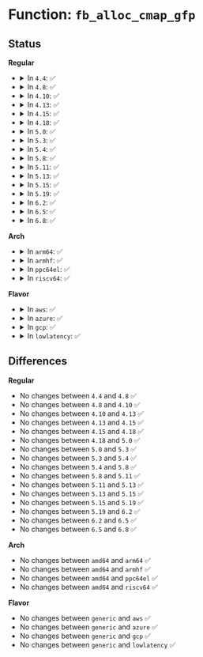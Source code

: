 # Function: <code>fb_alloc_cmap_gfp</code>

## Status
<b>Regular</b>
<ul>
<li>
<details>
<summary>In <code>4.4</code>: ✅</summary>

```c
int fb_alloc_cmap_gfp(struct fb_cmap *cmap, int len, int transp, gfp_t flags);
```

**Collision:** Unique Global

**Inline:** No

**Transformation:** False

**Instances:**

```
In drivers/video/fbdev/core/fbcmap.c (ffffffff81470c40)
Location: drivers/video/fbdev/core/fbcmap.c:92
Inline: False
Direct callers:
  - drivers/video/fbdev/core/fbcmap.c:fb_alloc_cmap
  - drivers/video/fbdev/core/fbcmap.c:fb_set_user_cmap
```
**Symbols:**

```
ffffffff81470c40-ffffffff81470d5c: fb_alloc_cmap_gfp (STB_GLOBAL)
```
</details>
</li>
<li>
<details>
<summary>In <code>4.8</code>: ✅</summary>

```c
int fb_alloc_cmap_gfp(struct fb_cmap *cmap, int len, int transp, gfp_t flags);
```

**Collision:** Unique Global

**Inline:** No

**Transformation:** False

**Instances:**

```
In drivers/video/fbdev/core/fbcmap.c (ffffffff814befa0)
Location: drivers/video/fbdev/core/fbcmap.c:92
Inline: False
Direct callers:
  - drivers/video/fbdev/core/fbcmap.c:fb_set_user_cmap
  - drivers/video/fbdev/core/fbcmap.c:fb_alloc_cmap
```
**Symbols:**

```
ffffffff814befa0-ffffffff814bf0cd: fb_alloc_cmap_gfp (STB_GLOBAL)
```
</details>
</li>
<li>
<details>
<summary>In <code>4.10</code>: ✅</summary>

```c
int fb_alloc_cmap_gfp(struct fb_cmap *cmap, int len, int transp, gfp_t flags);
```

**Collision:** Unique Global

**Inline:** No

**Transformation:** False

**Instances:**

```
In drivers/video/fbdev/core/fbcmap.c (ffffffff814e0fa0)
Location: drivers/video/fbdev/core/fbcmap.c:92
Inline: False
Direct callers:
  - drivers/video/fbdev/core/fbcmap.c:fb_set_user_cmap
  - drivers/video/fbdev/core/fbcmap.c:fb_alloc_cmap
```
**Symbols:**

```
ffffffff814e0fa0-ffffffff814e10cd: fb_alloc_cmap_gfp (STB_GLOBAL)
```
</details>
</li>
<li>
<details>
<summary>In <code>4.13</code>: ✅</summary>

```c
int fb_alloc_cmap_gfp(struct fb_cmap *cmap, int len, int transp, gfp_t flags);
```

**Collision:** Unique Global

**Inline:** No

**Transformation:** False

**Instances:**

```
In drivers/video/fbdev/core/fbcmap.c (ffffffff814eccc0)
Location: drivers/video/fbdev/core/fbcmap.c:92
Inline: False
Direct callers:
  - drivers/video/fbdev/core/fbcmap.c:fb_set_user_cmap
  - drivers/video/fbdev/core/fbcmap.c:fb_alloc_cmap
```
**Symbols:**

```
ffffffff814eccc0-ffffffff814ecdec: fb_alloc_cmap_gfp (STB_GLOBAL)
```
</details>
</li>
<li>
<details>
<summary>In <code>4.15</code>: ✅</summary>

```c
int fb_alloc_cmap_gfp(struct fb_cmap *cmap, int len, int transp, gfp_t flags);
```

**Collision:** Unique Global

**Inline:** No

**Transformation:** False

**Instances:**

```
In drivers/video/fbdev/core/fbcmap.c (ffffffff81521840)
Location: drivers/video/fbdev/core/fbcmap.c:92
Inline: False
Direct callers:
  - drivers/video/fbdev/core/fbcmap.c:fb_set_user_cmap
  - drivers/video/fbdev/core/fbcmap.c:fb_alloc_cmap
```
**Symbols:**

```
ffffffff81521840-ffffffff8152196c: fb_alloc_cmap_gfp (STB_GLOBAL)
```
</details>
</li>
<li>
<details>
<summary>In <code>4.18</code>: ✅</summary>

```c
int fb_alloc_cmap_gfp(struct fb_cmap *cmap, int len, int transp, gfp_t flags);
```

**Collision:** Unique Global

**Inline:** No

**Transformation:** False

**Instances:**

```
In drivers/video/fbdev/core/fbcmap.c (ffffffff815574d0)
Location: drivers/video/fbdev/core/fbcmap.c:92
Inline: False
Direct callers:
  - drivers/video/fbdev/core/fbcmap.c:fb_set_user_cmap
  - drivers/video/fbdev/core/fbcmap.c:fb_alloc_cmap
```
**Symbols:**

```
ffffffff815574d0-ffffffff815575e9: fb_alloc_cmap_gfp (STB_GLOBAL)
```
</details>
</li>
<li>
<details>
<summary>In <code>5.0</code>: ✅</summary>

```c
int fb_alloc_cmap_gfp(struct fb_cmap *cmap, int len, int transp, gfp_t flags);
```

**Collision:** Unique Global

**Inline:** No

**Transformation:** False

**Instances:**

```
In drivers/video/fbdev/core/fbcmap.c (ffffffff8156ee60)
Location: drivers/video/fbdev/core/fbcmap.c:92
Inline: False
Direct callers:
  - drivers/video/fbdev/core/fbcmap.c:fb_set_user_cmap
  - drivers/video/fbdev/core/fbcmap.c:fb_alloc_cmap
```
**Symbols:**

```
ffffffff8156ee60-ffffffff8156ef7b: fb_alloc_cmap_gfp (STB_GLOBAL)
```
</details>
</li>
<li>
<details>
<summary>In <code>5.3</code>: ✅</summary>

```c
int fb_alloc_cmap_gfp(struct fb_cmap *cmap, int len, int transp, gfp_t flags);
```

**Collision:** Unique Global

**Inline:** No

**Transformation:** False

**Instances:**

```
In drivers/video/fbdev/core/fbcmap.c (ffffffff8159f370)
Location: drivers/video/fbdev/core/fbcmap.c:92
Inline: False
Direct callers:
  - drivers/video/fbdev/core/fbcmap.c:fb_set_user_cmap
  - drivers/video/fbdev/core/fbcmap.c:fb_alloc_cmap
```
**Symbols:**

```
ffffffff8159f370-ffffffff8159f48e: fb_alloc_cmap_gfp (STB_GLOBAL)
```
</details>
</li>
<li>
<details>
<summary>In <code>5.4</code>: ✅</summary>

```c
int fb_alloc_cmap_gfp(struct fb_cmap *cmap, int len, int transp, gfp_t flags);
```

**Collision:** Unique Global

**Inline:** No

**Transformation:** False

**Instances:**

```
In drivers/video/fbdev/core/fbcmap.c (ffffffff815c01e0)
Location: drivers/video/fbdev/core/fbcmap.c:92
Inline: False
Direct callers:
  - drivers/video/fbdev/core/fbcmap.c:fb_set_user_cmap
  - drivers/video/fbdev/core/fbcmap.c:fb_alloc_cmap
```
**Symbols:**

```
ffffffff815c01e0-ffffffff815c02fe: fb_alloc_cmap_gfp (STB_GLOBAL)
```
</details>
</li>
<li>
<details>
<summary>In <code>5.8</code>: ✅</summary>

```c
int fb_alloc_cmap_gfp(struct fb_cmap *cmap, int len, int transp, gfp_t flags);
```

**Collision:** Unique Global

**Inline:** No

**Transformation:** False

**Instances:**

```
In drivers/video/fbdev/core/fbcmap.c (ffffffff8166a410)
Location: drivers/video/fbdev/core/fbcmap.c:92
Inline: False
Direct callers:
  - drivers/video/fbdev/core/fbcmap.c:fb_set_user_cmap
  - drivers/video/fbdev/core/fbcmap.c:fb_alloc_cmap
```
**Symbols:**

```
ffffffff8166a410-ffffffff8166a5cf: fb_alloc_cmap_gfp (STB_GLOBAL)
```
</details>
</li>
<li>
<details>
<summary>In <code>5.11</code>: ✅</summary>

```c
int fb_alloc_cmap_gfp(struct fb_cmap *cmap, int len, int transp, gfp_t flags);
```

**Collision:** Unique Global

**Inline:** No

**Transformation:** False

**Instances:**

```
In drivers/video/fbdev/core/fbcmap.c (ffffffff8168ad80)
Location: drivers/video/fbdev/core/fbcmap.c:92
Inline: False
Direct callers:
  - drivers/video/fbdev/core/fbcmap.c:fb_set_user_cmap
  - drivers/video/fbdev/core/fbcmap.c:fb_alloc_cmap
```
**Symbols:**

```
ffffffff8168ad80-ffffffff8168af3f: fb_alloc_cmap_gfp (STB_GLOBAL)
```
</details>
</li>
<li>
<details>
<summary>In <code>5.13</code>: ✅</summary>

```c
int fb_alloc_cmap_gfp(struct fb_cmap *cmap, int len, int transp, gfp_t flags);
```

**Collision:** Unique Global

**Inline:** No

**Transformation:** False

**Instances:**

```
In drivers/video/fbdev/core/fbcmap.c (ffffffff8166da70)
Location: drivers/video/fbdev/core/fbcmap.c:92
Inline: False
Direct callers:
  - drivers/video/fbdev/core/fbcmap.c:fb_set_user_cmap
  - drivers/video/fbdev/core/fbcmap.c:fb_alloc_cmap
```
**Symbols:**

```
ffffffff8166da70-ffffffff8166dc2f: fb_alloc_cmap_gfp (STB_GLOBAL)
```
</details>
</li>
<li>
<details>
<summary>In <code>5.15</code>: ✅</summary>

```c
int fb_alloc_cmap_gfp(struct fb_cmap *cmap, int len, int transp, gfp_t flags);
```

**Collision:** Unique Global

**Inline:** No

**Transformation:** False

**Instances:**

```
In drivers/video/fbdev/core/fbcmap.c (ffffffff816e1920)
Location: drivers/video/fbdev/core/fbcmap.c:92
Inline: False
Direct callers:
  - drivers/video/fbdev/core/fbcmap.c:fb_set_user_cmap
  - drivers/video/fbdev/core/fbcmap.c:fb_alloc_cmap
```
**Symbols:**

```
ffffffff816e1920-ffffffff816e1adf: fb_alloc_cmap_gfp (STB_GLOBAL)
```
</details>
</li>
<li>
<details>
<summary>In <code>5.19</code>: ✅</summary>

```c
int fb_alloc_cmap_gfp(struct fb_cmap *cmap, int len, int transp, gfp_t flags);
```

**Collision:** Unique Global

**Inline:** No

**Transformation:** False

**Instances:**

```
In drivers/video/fbdev/core/fbcmap.c (ffffffff8180bb40)
Location: drivers/video/fbdev/core/fbcmap.c:92
Inline: False
Direct callers:
  - drivers/video/fbdev/core/fbcmap.c:fb_set_user_cmap
  - drivers/video/fbdev/core/fbcmap.c:fb_alloc_cmap
```
**Symbols:**

```
ffffffff8180bb40-ffffffff8180bd0c: fb_alloc_cmap_gfp (STB_GLOBAL)
```
</details>
</li>
<li>
<details>
<summary>In <code>6.2</code>: ✅</summary>

```c
int fb_alloc_cmap_gfp(struct fb_cmap *cmap, int len, int transp, gfp_t flags);
```

**Collision:** Unique Global

**Inline:** No

**Transformation:** False

**Instances:**

```
In drivers/video/fbdev/core/fbcmap.c (ffffffff8193a4a0)
Location: drivers/video/fbdev/core/fbcmap.c:92
Inline: False
Direct callers:
  - drivers/video/fbdev/core/fbcmap.c:fb_set_user_cmap
  - drivers/video/fbdev/core/fbcmap.c:fb_alloc_cmap
```
**Symbols:**

```
ffffffff8193a4a0-ffffffff8193a66c: fb_alloc_cmap_gfp (STB_GLOBAL)
```
</details>
</li>
<li>
<details>
<summary>In <code>6.5</code>: ✅</summary>

```c
int fb_alloc_cmap_gfp(struct fb_cmap *cmap, int len, int transp, gfp_t flags);
```

**Collision:** Unique Global

**Inline:** No

**Transformation:** False

**Instances:**

```
In drivers/video/fbdev/core/fbcmap.c (ffffffff8197e4d0)
Location: drivers/video/fbdev/core/fbcmap.c:92
Inline: False
Direct callers:
  - drivers/video/fbdev/core/fbcmap.c:fb_set_user_cmap
  - drivers/video/fbdev/core/fbcmap.c:fb_alloc_cmap
```
**Symbols:**

```
ffffffff8197e4d0-ffffffff8197e697: fb_alloc_cmap_gfp (STB_GLOBAL)
```
</details>
</li>
<li>
<details>
<summary>In <code>6.8</code>: ✅</summary>

```c
int fb_alloc_cmap_gfp(struct fb_cmap *cmap, int len, int transp, gfp_t flags);
```

**Collision:** Unique Global

**Inline:** No

**Transformation:** False

**Instances:**

```
In drivers/video/fbdev/core/fbcmap.c (ffffffff819c4ea0)
Location: drivers/video/fbdev/core/fbcmap.c:92
Inline: False
Direct callers:
  - drivers/video/fbdev/core/fbcmap.c:fb_set_user_cmap
  - drivers/video/fbdev/core/fbcmap.c:fb_alloc_cmap
```
**Symbols:**

```
ffffffff819c4ea0-ffffffff819c5067: fb_alloc_cmap_gfp (STB_GLOBAL)
```
</details>
</li>
</ul>
<b>Arch</b>
<ul>
<li>
<details>
<summary>In <code>arm64</code>: ✅</summary>

```c
int fb_alloc_cmap_gfp(struct fb_cmap *cmap, int len, int transp, gfp_t flags);
```

**Collision:** Unique Global

**Inline:** No

**Transformation:** False

**Instances:**

```
In drivers/video/fbdev/core/fbcmap.c (ffff800010748f50)
Location: drivers/video/fbdev/core/fbcmap.c:92
Inline: False
Direct callers:
  - drivers/video/fbdev/core/fbcmap.c:fb_set_user_cmap
  - drivers/video/fbdev/core/fbcmap.c:fb_alloc_cmap
```
**Symbols:**

```
ffff800010748f50-ffff800010749084: fb_alloc_cmap_gfp (STB_GLOBAL)
```
</details>
</li>
<li>
<details>
<summary>In <code>armhf</code>: ✅</summary>

```c
int fb_alloc_cmap_gfp(struct fb_cmap *cmap, int len, int transp, gfp_t flags);
```

**Collision:** Unique Global

**Inline:** No

**Transformation:** False

**Instances:**

```
In drivers/video/fbdev/core/fbcmap.c (c08cb80c)
Location: drivers/video/fbdev/core/fbcmap.c:92
Inline: False
Direct callers:
  - drivers/video/fbdev/core/fbcmap.c:fb_set_user_cmap
  - drivers/video/fbdev/core/fbcmap.c:fb_alloc_cmap
```
**Symbols:**

```
c08cb80c-c08cb950: fb_alloc_cmap_gfp (STB_GLOBAL)
```
</details>
</li>
<li>
<details>
<summary>In <code>ppc64el</code>: ✅</summary>

```c
int fb_alloc_cmap_gfp(struct fb_cmap *cmap, int len, int transp, gfp_t flags);
```

**Collision:** Unique Global

**Inline:** No

**Transformation:** False

**Instances:**

```
In drivers/video/fbdev/core/fbcmap.c (c0000000008a9f80)
Location: drivers/video/fbdev/core/fbcmap.c:92
Inline: False
Direct callers:
  - drivers/video/fbdev/core/fbcmap.c:fb_set_user_cmap
  - drivers/video/fbdev/core/fbcmap.c:fb_alloc_cmap
```
**Symbols:**

```
c0000000008a9f80-c0000000008aa164: fb_alloc_cmap_gfp (STB_GLOBAL)
```
</details>
</li>
<li>
<details>
<summary>In <code>riscv64</code>: ✅</summary>

```c
int fb_alloc_cmap_gfp(struct fb_cmap *cmap, int len, int transp, gfp_t flags);
```

**Collision:** Unique Global

**Inline:** No

**Transformation:** False

**Instances:**

```
In drivers/video/fbdev/core/fbcmap.c (ffffffe0004f749e)
Location: drivers/video/fbdev/core/fbcmap.c:92
Inline: False
Direct callers:
  - drivers/video/fbdev/core/fbcmap.c:fb_set_user_cmap
  - drivers/video/fbdev/core/fbcmap.c:fb_alloc_cmap
```
**Symbols:**

```
ffffffe0004f749e-ffffffe0004f75a0: fb_alloc_cmap_gfp (STB_GLOBAL)
```
</details>
</li>
</ul>
<b>Flavor</b>
<ul>
<li>
<details>
<summary>In <code>aws</code>: ✅</summary>

```c
int fb_alloc_cmap_gfp(struct fb_cmap *cmap, int len, int transp, gfp_t flags);
```

**Collision:** Unique Global

**Inline:** No

**Transformation:** False

**Instances:**

```
In drivers/video/fbdev/core/fbcmap.c (ffffffff815b4330)
Location: drivers/video/fbdev/core/fbcmap.c:92
Inline: False
Direct callers:
  - drivers/video/fbdev/core/fbcmap.c:fb_set_user_cmap
  - drivers/video/fbdev/core/fbcmap.c:fb_alloc_cmap
```
**Symbols:**

```
ffffffff815b4330-ffffffff815b444e: fb_alloc_cmap_gfp (STB_GLOBAL)
```
</details>
</li>
<li>
<details>
<summary>In <code>azure</code>: ✅</summary>

```c
int fb_alloc_cmap_gfp(struct fb_cmap *cmap, int len, int transp, gfp_t flags);
```

**Collision:** Unique Global

**Inline:** No

**Transformation:** False

**Instances:**

```
In drivers/video/fbdev/core/fbcmap.c (ffffffff815a33d0)
Location: drivers/video/fbdev/core/fbcmap.c:92
Inline: False
Direct callers:
  - drivers/video/fbdev/core/fbcmap.c:fb_set_user_cmap
  - drivers/video/fbdev/core/fbcmap.c:fb_alloc_cmap
```
**Symbols:**

```
ffffffff815a33d0-ffffffff815a34ee: fb_alloc_cmap_gfp (STB_GLOBAL)
```
</details>
</li>
<li>
<details>
<summary>In <code>gcp</code>: ✅</summary>

```c
int fb_alloc_cmap_gfp(struct fb_cmap *cmap, int len, int transp, gfp_t flags);
```

**Collision:** Unique Global

**Inline:** No

**Transformation:** False

**Instances:**

```
In drivers/video/fbdev/core/fbcmap.c (ffffffff815b48c0)
Location: drivers/video/fbdev/core/fbcmap.c:92
Inline: False
Direct callers:
  - drivers/video/fbdev/core/fbcmap.c:fb_set_user_cmap
  - drivers/video/fbdev/core/fbcmap.c:fb_alloc_cmap
```
**Symbols:**

```
ffffffff815b48c0-ffffffff815b49de: fb_alloc_cmap_gfp (STB_GLOBAL)
```
</details>
</li>
<li>
<details>
<summary>In <code>lowlatency</code>: ✅</summary>

```c
int fb_alloc_cmap_gfp(struct fb_cmap *cmap, int len, int transp, gfp_t flags);
```

**Collision:** Unique Global

**Inline:** No

**Transformation:** False

**Instances:**

```
In drivers/video/fbdev/core/fbcmap.c (ffffffff815ce330)
Location: drivers/video/fbdev/core/fbcmap.c:92
Inline: False
Direct callers:
  - drivers/video/fbdev/core/fbcmap.c:fb_set_user_cmap
  - drivers/video/fbdev/core/fbcmap.c:fb_alloc_cmap
```
**Symbols:**

```
ffffffff815ce330-ffffffff815ce44e: fb_alloc_cmap_gfp (STB_GLOBAL)
```
</details>
</li>
</ul>

## Differences
<b>Regular</b>
<ul>
<li>
No changes between <code>4.4</code> and <code>4.8</code> ✅
</li>
<li>
No changes between <code>4.8</code> and <code>4.10</code> ✅
</li>
<li>
No changes between <code>4.10</code> and <code>4.13</code> ✅
</li>
<li>
No changes between <code>4.13</code> and <code>4.15</code> ✅
</li>
<li>
No changes between <code>4.15</code> and <code>4.18</code> ✅
</li>
<li>
No changes between <code>4.18</code> and <code>5.0</code> ✅
</li>
<li>
No changes between <code>5.0</code> and <code>5.3</code> ✅
</li>
<li>
No changes between <code>5.3</code> and <code>5.4</code> ✅
</li>
<li>
No changes between <code>5.4</code> and <code>5.8</code> ✅
</li>
<li>
No changes between <code>5.8</code> and <code>5.11</code> ✅
</li>
<li>
No changes between <code>5.11</code> and <code>5.13</code> ✅
</li>
<li>
No changes between <code>5.13</code> and <code>5.15</code> ✅
</li>
<li>
No changes between <code>5.15</code> and <code>5.19</code> ✅
</li>
<li>
No changes between <code>5.19</code> and <code>6.2</code> ✅
</li>
<li>
No changes between <code>6.2</code> and <code>6.5</code> ✅
</li>
<li>
No changes between <code>6.5</code> and <code>6.8</code> ✅
</li>
</ul>
<b>Arch</b>
<ul>
<li>
No changes between <code>amd64</code> and <code>arm64</code> ✅
</li>
<li>
No changes between <code>amd64</code> and <code>armhf</code> ✅
</li>
<li>
No changes between <code>amd64</code> and <code>ppc64el</code> ✅
</li>
<li>
No changes between <code>amd64</code> and <code>riscv64</code> ✅
</li>
</ul>
<b>Flavor</b>
<ul>
<li>
No changes between <code>generic</code> and <code>aws</code> ✅
</li>
<li>
No changes between <code>generic</code> and <code>azure</code> ✅
</li>
<li>
No changes between <code>generic</code> and <code>gcp</code> ✅
</li>
<li>
No changes between <code>generic</code> and <code>lowlatency</code> ✅
</li>
</ul>
